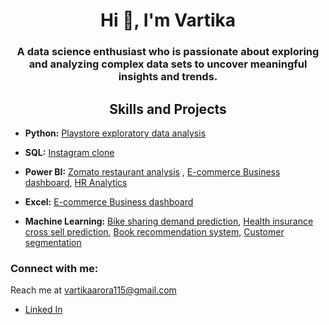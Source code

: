
<h1 align="center">Hi 👋, I'm Vartika</h1>
<h3 align="center">A data science enthusiast who is passionate about exploring and analyzing complex data sets to uncover meaningful insights and trends.</h3>

<h2 align="center">Skills and Projects</h1>

- <b>Python:</b> [Playstore exploratory data analysis](https://github.com/Vartikaarora115/Play-Store-App-Review-Analysis-EDA-)

- <b>SQL:</B> [Instagram clone](https://github.com/Vartikaarora115/Instagram-clone-project)

- <b>Power BI:</b> [Zomato restaurant analysis](https://github.com/Vartikaarora115/Zomato-Restaurant-Analysis-Bussiness-analytics-using-Power-BI-) , [E-commerce Business dashboard](https://github.com/Vartikaarora115/Bussiness-analytics-dashboard-usingPower-Bi), [HR Analytics](https://github.com/Vartikaarora115/HR-analytics-dashboard-using-Power-BI/tree/main)

- <b>Excel:</b> [E-commerce Business dashboard](https://github.com/Vartikaarora115/Sales-data-MIS-Report)

- <b>Machine Learning:</b> [Bike sharing demand prediction](https://github.com/Vartikaarora115/Bike-sharing-demand-prediction), [Health insurance cross sell prediction](https://github.com/Vartikaarora115/Health-insurance-cross-sell-prediction), [Book recommendation system](https://github.com/Vartikaarora115/Book_Recommendation_System), [Customer segmentation](https://github.com/Vartikaarora115/Lead-Scoring-Model-Logistic-Regression)
 

<h3 align="left">Connect with me:</h3>

Reach me at vartikaarora115@gmail.com

- [Linked In](https://www.linkedin.com/in/vartika-arora-44b2781a3/)
